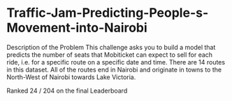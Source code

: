 # Traffic-Jam-Predicting-People-s-Movement-into-Nairobi
 Description of the Problem  This challenge asks you to build a model that predicts the number of seats that Mobiticket can expect to sell for each ride, i.e. for a specific route on a specific date and time. There are 14 routes in this dataset. All of the routes end in Nairobi and originate in towns to the North-West of Nairobi towards Lake Victoria.

Ranked 24 / 204 on the final Leaderboard
